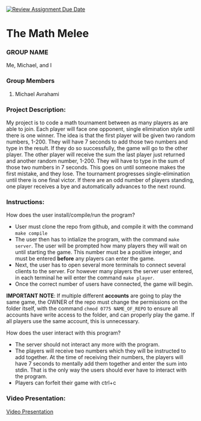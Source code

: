[![Review Assignment Due Date](https://classroom.github.com/assets/deadline-readme-button-22041afd0340ce965d47ae6ef1cefeee28c7c493a6346c4f15d667ab976d596c.svg)](https://classroom.github.com/a/Vh67aNdh)
# The Math Melee

### GROUP NAME

Me, Michael, and I

### Group Members

1. Michael Avrahami
       
### Project Description:

My project is to code a math tournament between as many players as are able to join. Each player will face one opponent, single elimination style until there is one winner. 
The idea is that the first player will be given two random numbers, 1-200. They will have 7 seconds to add those two numbers and type in the result. If they do so successfully, the game will go to the other player. The other player will receive the sum the last player just returned and another random number, 1-200. They will have to type in the sum of those two numbers in 7 seconds. This goes on until someone makes the first mistake, and they lose.
The tournament progresses single-elimination until there is one final victor. If there are an odd number of players standing, one player receives a bye and automatically advances to the next round.
  
### Instructions:

How does the user install/compile/run the program?
* User must clone the repo from github, and compile it with the command `make compile`
* The user then has to intialize the program, with the command `make server`. The user will be prompted how many players they will wait on until starting the game. This number must be a positive integer, and must be entered **before** any players can enter the game.
* Next, the user has to open several more terminals to connect several clients to the server. For however many players the server user entered, in each terminal he will enter the command `make player`.
* Once the correct number of users have connected, the game will begin.

**IMPORTANT NOTE**: If multiple different **accounts** are going to play the same game, the OWNER of the repo must change the permissions on the folder itself, with the command `chmod 0775 NAME_OF_REPO` to ensure all accounts have write access to the folder, and can properly play the game. If all players use the same account, this is unnecessary.

How does the user interact with this program?
* The server should not interact any more with the program.
* The players will receive two numbers which they will be instructed to add together. At the time of receiving their numbers, the players will have 7 seconds to mentally add them together and enter the sum into stdin. That is the only way the users should ever have to interact with the program.
* Players can forfeit their game with ctrl+c

### Video Presentation:

[Video Presentation](Video-Presentation.mp4?raw=true)
